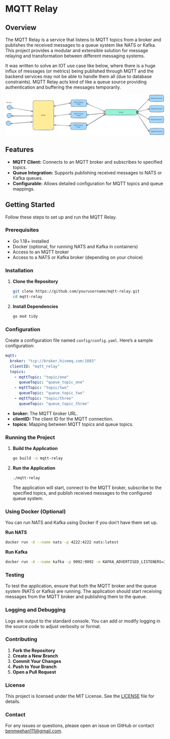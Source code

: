 # MQTT Relay

## Overview

The MQTT Relay is a service that listens to MQTT topics from a broker and publishes the received messages to a queue system like NATS or Kafka. This project provides a modular and extensible solution for message relaying and transformation between different messaging systems.

It was written to solve an IOT use case like below, where there is a huge influx of messages (or metrics) being published through MQTT and the backend services may not be able to handle them all (due to database constraints). MQTT Relay acts kind of like a queue source providing authentication and buffering the messages temporarily.

![](_images/relay.png)

## Features

- **MQTT Client:** Connects to an MQTT broker and subscribes to specified topics.
- **Queue Integration:** Supports publishing received messages to NATS or Kafka queues.
- **Configurable:** Allows detailed configuration for MQTT topics and queue mappings.

## Getting Started

Follow these steps to set up and run the MQTT Relay.

### Prerequisites

- Go 1.18+ installed
- Docker (optional, for running NATS and Kafka in containers)
- Access to an MQTT broker
- Access to a NATS or Kafka broker (depending on your choice)

### Installation

1. **Clone the Repository**

   ```bash
   git clone https://github.com/yourusername/mqtt-relay.git
   cd mqtt-relay
   ```

2. **Install Dependencies**

   ```bash
   go mod tidy
   ```

### Configuration

Create a configuration file named `config/config.yaml`. Here’s a sample configuration:

```yaml
mqtt:
  broker: "tcp://broker.hivemq.com:1883"
  clientID: "mqtt_relay"
  topics:
    - mqttTopic: "topic/one"
      queueTopic: "queue_topic_one"
    - mqttTopic: "topic/two"
      queueTopic: "queue_topic_two"
    - mqttTopic: "topic/three"
      queueTopic: "queue_topic_three"
```

- **broker:** The MQTT broker URL.
- **clientID:** The client ID for the MQTT connection.
- **topics:** Mapping between MQTT topics and queue topics.

### Running the Project

1. **Build the Application**

   ```bash
   go build -o mqtt-relay
   ```

2. **Run the Application**

   ```bash
   ./mqtt-relay
   ```

   The application will start, connect to the MQTT broker, subscribe to the specified topics, and publish received messages to the configured queue system.

### Using Docker (Optional)

You can run NATS and Kafka using Docker if you don’t have them set up.

**Run NATS**

```bash
docker run -d --name nats -p 4222:4222 nats:latest
```

**Run Kafka**

```bash
docker run -d --name kafka -p 9092:9092 -e KAFKA_ADVERTISED_LISTENERS=INSIDE://kafka:9092,OUTSIDE://localhost:9092 -e KAFKA_LISTENER_NAME=INSIDE -e KAFKA_LISTENERS=INSIDE://0.0.0.0:9092,OUTSIDE://0.0.0.0:9092 wurstmeister/kafka:latest
```

### Testing

To test the application, ensure that both the MQTT broker and the queue system (NATS or Kafka) are running. The application should start receiving messages from the MQTT broker and publishing them to the queue.

### Logging and Debugging

Logs are output to the standard console. You can add or modify logging in the source code to adjust verbosity or format.

### Contributing

1. **Fork the Repository**
2. **Create a New Branch**
3. **Commit Your Changes**
4. **Push to Your Branch**
5. **Open a Pull Request**

### License

This project is licensed under the MIT License. See the [LICENSE](LICENSE) file for details.

### Contact

For any issues or questions, please open an issue on GitHub or contact [benmeehan111@gmail.com](mailto:benmeehan111@gmail.com).
